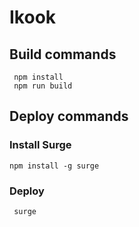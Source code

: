 # Ikook

## Build commands

```
 npm install
 npm run build
```

## Deploy commands

### Install  Surge
```
npm install -g surge
```
### Deploy

```
 surge
```
